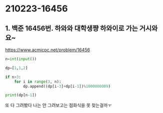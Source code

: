 # 210223-16456

## 1. 백준 16456번. 하와와 대학생쨩 하와이로 가는 거시와요~

https://www.acmicpc.net/problem/16456

```python
n=int(input())

dp=[1,1,2]

if n>3:
    for i in range(3, n):
        dp.append((dp[i-3]+dp[i-1])%1000000009)

print(dp[n-1])
```

또 다 그려봤다 나는 안 그려보고는 점화식을 못 찾는걸까ㅜ
